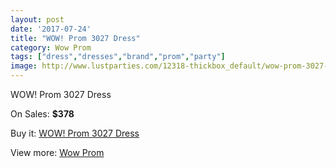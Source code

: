 ```yaml
---
layout: post
date: '2017-07-24'
title: "WOW! Prom 3027 Dress"
category: Wow Prom
tags: ["dress","dresses","brand","prom","party"]
image: http://www.lustparties.com/12318-thickbox_default/wow-prom-3027-dress.jpg
---
```

WOW! Prom 3027 Dress

On Sales: **$378**
<a href="https://www.lustparties.com/en/wow-prom/4488-wow-prom-3027-dress.html"><amp-img layout="responsive" width="600" height="600" src="//www.lustparties.com/12318-thickbox_default/wow-prom-3027-dress.jpg" alt="WOW! Prom 3027 Dress 0" /></a>
<a href="https://www.lustparties.com/en/wow-prom/4488-wow-prom-3027-dress.html"><amp-img layout="responsive" width="600" height="600" src="//www.lustparties.com/12319-thickbox_default/wow-prom-3027-dress.jpg" alt="WOW! Prom 3027 Dress 1" /></a>

Buy it: [WOW! Prom 3027 Dress](https://www.lustparties.com/en/wow-prom/4488-wow-prom-3027-dress.html "WOW! Prom 3027 Dress")

View more: [Wow Prom](https://www.lustparties.com/en/24-wow-prom "Wow Prom")